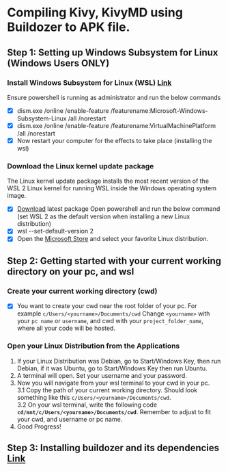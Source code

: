 # Compiling Kivy, KivyMD using Buildozer to APK file.

## Step 1: Setting up Windows Subsystem for Linux (Windows Users ONLY)
### Install Windows Subsystem for Linux (WSL) [Link](https://learn.microsoft.com/en-us/windows/wsl/install-manual)
Ensure powershell is running as administrator and run the below commands
- [x] dism.exe /online /enable-feature /featurename:Microsoft-Windows-Subsystem-Linux /all /norestart
- [x] dism.exe /online /enable-feature /featurename:VirtualMachinePlatform /all /norestart
- [x] Now restart your computer for the effects to take place (installing the wsl)

### Download the Linux kernel update package
The Linux kernel update package installs the most recent version of the WSL 2 Linux kernel for running WSL inside the Windows operating system image.
- [x] [Download](https://wslstorestorage.blob.core.windows.net/wslblob/wsl_update_x64.msi) latest package
Open powershell and run the below command (set WSL 2 as the default version when installing a new Linux distribution)
- [x] wsl --set-default-version 2
- [x] Open the [Microsoft Store](https://aka.ms/wslstore) and select your favorite Linux distribution.

## Step 2: Getting started with your current working directory on your pc, and wsl
### Create your current working directory (cwd)
- [x] You want to create your cwd near the root folder of your pc. For example `c/Users/<yourname>/Documents/cwd`
Change `<yourname>` with your `pc name` or `username`, and cwd with your `project_folder_name`, where all your code will be hosted.

### Open your Linux Distribution from the Applications
1. If your Linux Distribution was Debian, go to Start/Windows Key, then run Debian, if it was Ubuntu, go to Start/Windows Key then run Ubuntu.
2. A terminal will open. Set your username and your password.
3. Now you will navigate from your wsl terminal to your cwd in your pc.</br>
   3.1 Copy the path of your current working directory. Should look something like this `c/Users/<yourname>/Documents/cwd`.</br>
   3.2 On your wsl terminal, write the following code **`cd/mnt/c/Users/<yourname>/Documents/cwd`**. Remember to adjust to fit your cwd, and username or pc name.
4. Good Progress!
## Step 3: Installing buildozer and its dependencies [Link](https://buildozer.readthedocs.io/en/latest/installation.html)

